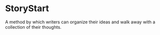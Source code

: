 # StoryStart
A method by which writers can organize their ideas and walk away with a collection of their thoughts.
